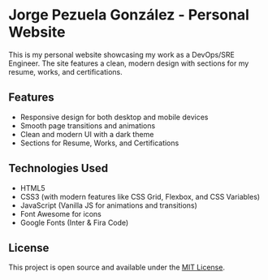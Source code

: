 # Jorge Pezuela González - Personal Website

This is my personal website showcasing my work as a DevOps/SRE Engineer. The site features a clean, modern design with sections for my resume, works, and certifications.

## Features

- Responsive design for both desktop and mobile devices
- Smooth page transitions and animations
- Clean and modern UI with a dark theme
- Sections for Resume, Works, and Certifications

## Technologies Used

- HTML5
- CSS3 (with modern features like CSS Grid, Flexbox, and CSS Variables)
- JavaScript (Vanilla JS for animations and transitions)
- Font Awesome for icons
- Google Fonts (Inter & Fira Code)

## License

This project is open source and available under the [MIT License](LICENSE).
